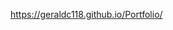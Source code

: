 https://geraldc118.github.io/Portfolio/

<!-- # Portfolio

# Brief
This is a solo project i created to showcase my skills as a developer.
# Deployed Project Link

# Overview & Concept
The idea of this project is to showcase my abilities as a developer, with the purpose of gaining employment.

# Technologies Used
In this project I used Html,Javascript,Bulma,Node and React. 

The icons were imported from React-icons and the fonts used from fontawesome.

# Approach Taken (Thought process & methods of producing it, show where you took the lead)
I started this project when i first began my python bootcamp. i created the site originally just using basic html and css to begin with, but then when i came back to the site after completing my web development bootcamp i decided to remove the python packages and add react to allow the site access to the vast react library. -->



<!-- # Visuals (Code Snippets and Screenshots) -->

<!-- # Bugs, Blockers & Wins


# Future Features + Key Learnings -->



